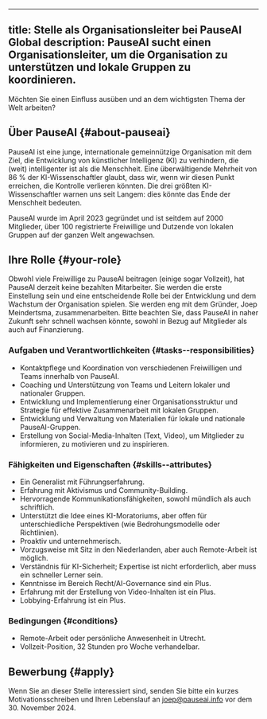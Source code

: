 

---
title: Stelle als Organisationsleiter bei PauseAI Global
description: PauseAI sucht einen Organisationsleiter, um die Organisation zu unterstützen und lokale Gruppen zu koordinieren.
---

Möchten Sie einen Einfluss ausüben und an dem wichtigsten Thema der Welt arbeiten?

## Über PauseAI {#about-pauseai}

PauseAI ist eine junge, internationale gemeinnützige Organisation mit dem Ziel, die Entwicklung von künstlicher Intelligenz (KI) zu verhindern, die (weit) intelligenter ist als die Menschheit.
Eine überwältigende Mehrheit von 86 % der KI-Wissenschaftler glaubt, dass wir, wenn wir diesen Punkt erreichen, die Kontrolle verlieren könnten.
Die drei größten KI-Wissenschaftler warnen uns seit Langem: dies könnte das Ende der Menschheit bedeuten.

PauseAI wurde im April 2023 gegründet und ist seitdem auf 2000 Mitglieder, über 100 registrierte Freiwillige und Dutzende von lokalen Gruppen auf der ganzen Welt angewachsen.

## Ihre Rolle {#your-role}

Obwohl viele Freiwillige zu PauseAI beitragen (einige sogar Vollzeit), hat PauseAI derzeit keine bezahlten Mitarbeiter.
Sie werden die erste Einstellung sein und eine entscheidende Rolle bei der Entwicklung und dem Wachstum der Organisation spielen.
Sie werden eng mit dem Gründer, Joep Meindertsma, zusammenarbeiten.
Bitte beachten Sie, dass PauseAI in naher Zukunft sehr schnell wachsen könnte, sowohl in Bezug auf Mitglieder als auch auf Finanzierung.

### Aufgaben und Verantwortlichkeiten {#tasks--responsibilities}

- Kontaktpflege und Koordination von verschiedenen Freiwilligen und Teams innerhalb von PauseAI.
- Coaching und Unterstützung von Teams und Leitern lokaler und nationaler Gruppen.
- Entwicklung und Implementierung einer Organisationsstruktur und Strategie für effektive Zusammenarbeit mit lokalen Gruppen.
- Entwicklung und Verwaltung von Materialien für lokale und nationale PauseAI-Gruppen.
- Erstellung von Social-Media-Inhalten (Text, Video), um Mitglieder zu informieren, zu motivieren und zu inspirieren.

### Fähigkeiten und Eigenschaften {#skills--attributes}

- Ein Generalist mit Führungserfahrung.
- Erfahrung mit Aktivismus und Community-Building.
- Hervorragende Kommunikationsfähigkeiten, sowohl mündlich als auch schriftlich.
- Unterstützt die Idee eines KI-Moratoriums, aber offen für unterschiedliche Perspektiven (wie Bedrohungsmodelle oder Richtlinien).
- Proaktiv und unternehmerisch.
- Vorzugsweise mit Sitz in den Niederlanden, aber auch Remote-Arbeit ist möglich.
- Verständnis für KI-Sicherheit; Expertise ist nicht erforderlich, aber muss ein schneller Lerner sein.
- Kenntnisse im Bereich Recht/AI-Governance sind ein Plus.
- Erfahrung mit der Erstellung von Video-Inhalten ist ein Plus.
- Lobbying-Erfahrung ist ein Plus.

### Bedingungen {#conditions}

- Remote-Arbeit oder persönliche Anwesenheit in Utrecht.
- Vollzeit-Position, 32 Stunden pro Woche verhandelbar.

## Bewerbung {#apply}

Wenn Sie an dieser Stelle interessiert sind, senden Sie bitte ein kurzes Motivationsschreiben und Ihren Lebenslauf an [joep@pauseai.info](mailto:joep@pauseai.info) vor dem 30. November 2024.